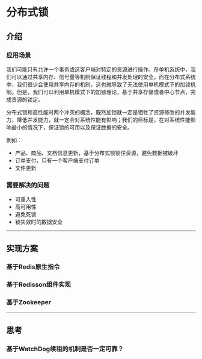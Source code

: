 # 分布式锁

## 介绍

### 应用场景

我们可能只有允许一个事务或这客户端对特定的资源进行操作。在单机系统中，我们可以通过共享内存、信号量等机制保证线程和并发处理的安全。而在分布式系统中，我们很少会使用共享内存的机制，这也就导致了无法使用单机模式下的加锁机制。但是，我们可以利用单机模式下的加锁理论，基于共享存储或者中心节点，完成资源的锁定。

分布式锁和高性能时两个冲突的概念，既然加锁就一定是牺牲了资源修改的并发能力，降低并发能力，就一定会对系统性能有影响；我们的目标是，在对系统性能影响最小的情况下，保证锁的可用以及保证数据的安全。

例如：

- 产品、商品、文档信息更新，基于分布式锁锁住资源，避免数据被破坏
- 订单支付，只有一个客户端支付订单
- 文件更新

### 需要解决的问题

- 可重入性
- 高可用性
- 避免死锁
- 锁失效时的数据安全

----

## 实现方案

### 基于Redis原生指令

### 基于Redisson组件实现

### 基于Zookeeper

----
## 思考

### 基于WatchDog续租的机制是否一定可靠？